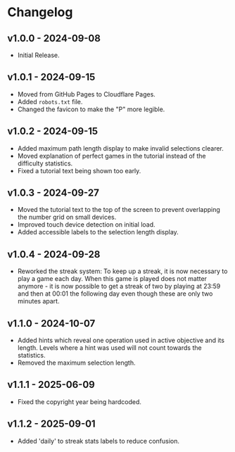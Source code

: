 # Changelog

## v1.0.0 - 2024-09-08

- Initial Release.

## v1.0.1 - 2024-09-15

- Moved from GitHub Pages to Cloudflare Pages.
- Added `robots.txt` file.
- Changed the favicon to make the "P" more legible.

## v1.0.2 - 2024-09-15

- Added maximum path length display to make invalid selections clearer.
- Moved explanation of perfect games in the tutorial instead of the difficulty statistics.
- Fixed a tutorial text being shown too early.

## v1.0.3 - 2024-09-27

- Moved the tutorial text to the top of the screen to prevent overlapping the number grid on small devices.
- Improved touch device detection on initial load.
- Added accessible labels to the selection length display.

## v1.0.4 - 2024-09-28

- Reworked the streak system: To keep up a streak, it is now necessary to play a game each day. When this game is played does not matter anymore - it is now possible to get a streak of two by playing at 23:59 and then at 00:01 the following day even though these are only two minutes apart.

## v1.1.0 - 2024-10-07

- Added hints which reveal one operation used in active objective and its length. Levels where a hint was used will not count towards the statistics.
- Removed the maximum selection length.

## v1.1.1 - 2025-06-09

- Fixed the copyright year being hardcoded.

## v1.1.2 - 2025-09-01

- Added 'daily' to streak stats labels to reduce confusion. 